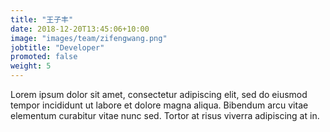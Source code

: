 ```yaml
---
title: "王子丰"
date: 2018-12-20T13:45:06+10:00
image: "images/team/zifengwang.png"
jobtitle: "Developer"
promoted: false
weight: 5
---
```


Lorem ipsum dolor sit amet, consectetur adipiscing elit, sed do eiusmod tempor incididunt ut labore et dolore magna aliqua. Bibendum arcu vitae elementum curabitur vitae nunc sed. Tortor at risus viverra adipiscing at in.
